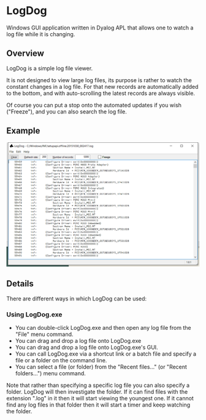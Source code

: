 # LogDog

Windows GUI application written in Dyalog APL that allows one to watch a log file while it is changing.

## Overview

LogDog is a simple log file viewer.

It is not designed to view large log files, its purpose is rather to watch the constant changes in a log file. For that new records are automatically added to the bottom, and with auto-scrolling the latest records are always visible.

Of course you can put a stop onto the automated updates if you wish ("Freeze"), and you can also search the log file.

## Example

![](./LogDog-01.png)

## Details

There are different ways in which LogDog can be used:

### Using LogDog.exe

 * You can double-click LogDog.exe and then open any log file from the "File" menu command.
 * You can drag and drop a log file onto LogDog.exe
 * You can drag and drop a log file onto LogDog.exe's GUI.
 * You can call LogDog.exe via a shortcut link or a batch file and specify a file or a folder on the command line.
 * You can select a file (or folder) from the "Recent files..." (or "Recent folders...") menu command.

Note that rather than specifying a specific log file you can also specify a folder. LogDog will then investigate the folder. If it can find files with the extension ".log" in it then it will start viewing the youngest one. If it cannot find any log files in that folder then it will start a timer and keep watching the folder.


